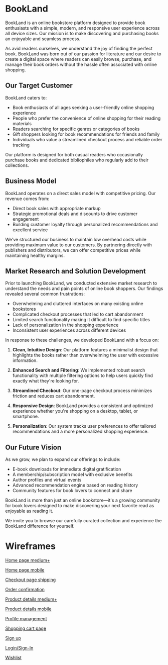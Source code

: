 # BookLand

BookLand is an online bookstore platform designed to provide book enthusiasts with a simple, modern, and responsive user experience across all device sizes. Our mission is to make discovering and purchasing books an enjoyable and seamless process.

As avid readers ourselves, we understand the joy of finding the perfect book. BookLand was born out of our passion for literature and our desire to create a digital space where readers can easily browse, purchase, and manage their book orders without the hassle often associated with online shopping.

## Our Target Customer

BookLand caters to:

- Book enthusiasts of all ages seeking a user-friendly online shopping experience
- People who prefer the convenience of online shopping for their reading materials
- Readers searching for specific genres or categories of books
- Gift shoppers looking for book recommendations for friends and family
- Individuals who value a streamlined checkout process and reliable order tracking

Our platform is designed for both casual readers who occasionally purchase books and dedicated bibliophiles who regularly add to their collections.

## Business Model

BookLand operates on a direct sales model with competitive pricing. Our revenue comes from:

- Direct book sales with appropriate markup
- Strategic promotional deals and discounts to drive customer engagement
- Building customer loyalty through personalized recommendations and excellent service

We've structured our business to maintain low overhead costs while providing maximum value to our customers. By partnering directly with publishers and distributors, we can offer competitive prices while maintaining healthy margins.

## Market Research and Solution Development

Prior to launching BookLand, we conducted extensive market research to understand the needs and pain points of online book shoppers. Our findings revealed several common frustrations:

- Overwhelming and cluttered interfaces on many existing online bookstores
- Complicated checkout processes that led to cart abandonment
- Limited search functionality making it difficult to find specific titles
- Lack of personalization in the shopping experience
- Inconsistent user experiences across different devices

In response to these challenges, we developed BookLand with a focus on:

1. **Clean, Intuitive Design**: Our platform features a minimalist design that highlights the books rather than overwhelming the user with excessive information.

2. **Enhanced Search and Filtering**: We implemented robust search functionality with multiple filtering options to help users quickly find exactly what they're looking for.

3. **Streamlined Checkout**: Our one-page checkout process minimizes friction and reduces cart abandonment.

4. **Responsive Design**: BookLand provides a consistent and optimized experience whether you're shopping on a desktop, tablet, or smartphone.

5. **Personalization**: Our system tracks user preferences to offer tailored recommendations and a more personalized shopping experience.

## Our Future Vision

As we grow, we plan to expand our offerings to include:

- E-book downloads for immediate digital gratification
- A membership/subscription model with exclusive benefits
- Author profiles and virtual events
- Advanced recommendation engine based on reading history
- Community features for book lovers to connect and share

BookLand is more than just an online bookstore—it's a growing community for book lovers designed to make discovering your next favorite read as enjoyable as reading it.

We invite you to browse our carefully curated collection and experience the BookLand difference for yourself.



# Wireframes

[Home page medium+](media/wireframes/Home%20Page%20Medium%20Plus.png)

[Home page mobile](media/wireframes/Home%20Page%20Mobile.png)

[Checkout page shipping](media/wireframes/Checkout%20Page%20Shipping%20info%20and%20order%20summary.png)

[Order confirmation](media/wireframes/Order%20Confirmation%20Page.png)

[Product details medium+](media/wireframes/Product%20Details%20Medium%20Plus.png)

[Product details mobile](media/wireframes/Product%20details%20mobile.png)

[Profile management](media/wireframes/Profile%20Management.png)

[Shopping cart page](media/wireframes/Shopping%20Cart%20Page.png)

[Sign up](media/wireframes/Sign%20up.png)

[Login/Sign-In](media/wireframes/Login.png)

[Wishlist](media/wireframes/Wishlist.png)



